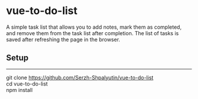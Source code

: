 # vue-to-do-list

A simple task list that allows you to add notes, mark them as completed, and remove them from the task list after completion. The list of tasks is saved after refreshing the page in the browser.

## Setup
---
git clone https://github.com/Serzh-Shpalyutin/vue-to-do-list <br>
cd vue-to-do-list <br>
npm install

